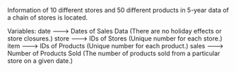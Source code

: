 Information of 10 different stores and 50 different products in 5-year data of a chain of stores is located.


Variables:
date ---> Dates of Sales Data (There are no holiday effects or store closures.)
store ---> IDs of Stores (Unique number for each store.)
item ---> IDs of Products (Unique number for each product.)
sales ---> Number of Products Sold (The number of products sold from a particular store on a given date.)
